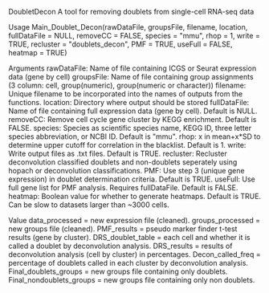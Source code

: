 DoubletDecon
A tool for removing doublets from single-cell RNA-seq data

Usage
Main_Doublet_Decon(rawDataFile, groupsFile, filename, location,
  fullDataFile = NULL, removeCC = FALSE, species = "mmu", rhop = 1,
  write = TRUE, recluster = "doublets_decon", PMF = TRUE,
  useFull = FALSE, heatmap = TRUE)

Arguments
rawDataFile: Name of file containing ICGS or Seurat expression data (gene by cell)
groupsFile: Name of file containing group assignments (3 column: cell, group(numeric), group(numeric or character))
filename: Unique filename to be incorporated into the names of outputs from the functions.
location: Directory where output should be stored
fullDataFile: Name of file containing full expression data (gene by cell). Default is NULL.
removeCC: Remove cell cycle gene cluster by KEGG enrichment. Default is FALSE.
species: Species as scientific species name, KEGG ID, three letter species abbreviation, or NCBI ID. Default is "mmu".
rhop: x in mean+x*SD to determine upper cutoff for correlation in the blacklist. Default is 1.
write: Write output files as .txt files. Default is TRUE.
recluster: Recluster deconvolution classified doublets and non-doublets seperately using hopach or deconvolution classifications.
PMF: Use step 3 (unique gene expression) in doublet determination criteria. Default is TRUE.
useFull: Use full gene list for PMF analysis. Requires fullDataFile. Default is FALSE.
heatmap: Boolean value for whether to generate heatmaps. Default is TRUE. Can be slow to datasets larger than ~3000 cells.

Value
data_processed = new expression file (cleaned).
groups_processed = new groups file (cleaned).
PMF_results = pseudo marker finder t-test results (gene by cluster).
DRS_doublet_table = each cell and whether it is called a doublet by deconvolution analysis.
DRS_results = results of deconvolution analysis (cell by cluster) in percentages.
Decon_called_freq = percentage of doublets called in each cluster by deconvolution analysis.
Final_doublets_groups = new groups file containing only doublets.
Final_nondoublets_groups = new groups file containing only non doublets.
